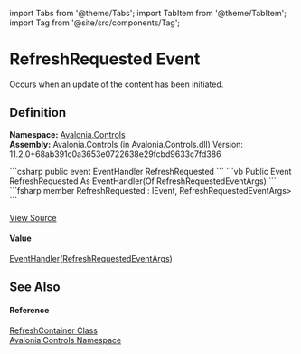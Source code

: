 import Tabs from '@theme/Tabs'; 
import TabItem from '@theme/TabItem'; 
import Tag from '@site/src/components/Tag'; 

# RefreshRequested Event


Occurs when an update of the content has been initiated.



## Definition
**Namespace:** <a href="N_Avalonia_Controls">Avalonia.Controls</a>  
**Assembly:** Avalonia.Controls (in Avalonia.Controls.dll) Version: 11.2.0+68ab391c0a3653e0722638e29fcbd9633c7fd386

<Tabs groupId="api-code-preview">
<TabItem value="csharp" label="C#">
```csharp
public event EventHandler<RefreshRequestedEventArgs> RefreshRequested
```
</TabItem>
<TabItem value="vb" label="VB">
```vb
Public Event RefreshRequested As EventHandler(Of RefreshRequestedEventArgs)
```
</TabItem>
<TabItem value="fsharp" label="F#">
```fsharp
member RefreshRequested : IEvent<EventHandler<RefreshRequestedEventArgs>,
    RefreshRequestedEventArgs>
```
</TabItem>
</Tabs>



<a href="https://github.com/AvaloniaUI/Avalonia/tree/master/srcAvalonia.Controls/PullToRefresh/RefreshContainer.cs" title="View the source code">View Source</a>



#### Value
<a href="https://learn.microsoft.com/dotnet/api/system.eventhandler-1" target="_blank" rel="noopener noreferrer">EventHandler</a>(<a href="T_Avalonia_Controls_RefreshRequestedEventArgs">RefreshRequestedEventArgs</a>)

## See Also


#### Reference
<a href="T_Avalonia_Controls_RefreshContainer">RefreshContainer Class</a>  
<a href="N_Avalonia_Controls">Avalonia.Controls Namespace</a>  
